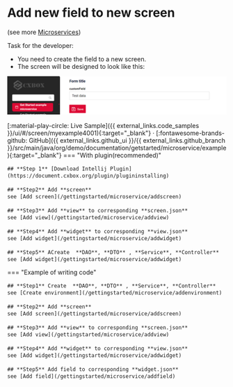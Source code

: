 # Add new field to new screen
(see more [Microservices](https://doc.cxbox.org/features/element/microservices/microservices/))

Task for the developer: 

* You need to create the field to a new screen.
* The screen will be designed to look like this:

![getstartedms.png](getstartedms.png)

[:material-play-circle: Live Sample]({{ external_links.code_samples }}/ui/#/screen/myexample4001){:target="_blank"} ·
[:fontawesome-brands-github: GitHub]({{ external_links.github_ui }}/{{ external_links.github_branch }}/src/main/java/org/demo/documentation/getstarted/microservice/example){:target="_blank"}
=== "With plugin(recommended)"

    ## **Step 1** [Download Intellij Plugin](https://document.cxbox.org/plugin/plugininstalling)

    ## **Step2** Add **screen**
    see [Add screen](/gettingstarted/microservice/addscreen)
    
    ## **Step3** Add **view** to corresponding **screen.json**
    see [Add view](/gettingstarted/microservice/addview)
    
    ## **Step4** Add **widget** to corresponding **view.json**
    see [Add widget](/gettingstarted/microservice/addwidget)

    ## **Step5** ACreate  **DAO**, **DTO** , **Service**, **Controller**
    see [Add widget](/gettingstarted/microservice/addwidget)

=== "Example of writing code"

    ## **Step1** Create  **DAO**, **DTO** , **Service**, **Controller**
    see [Create environment](/gettingstarted/microservice/addenvironment)
    
    ## **Step2** Add **screen**
    see [Add screen](/gettingstarted/microservice/addscreen)
    
    ## **Step3** Add **view** to corresponding **screen.json**
    see [Add view](/gettingstarted/microservice/addview)
    
    ## **Step4** Add **widget** to corresponding **view.json**
    see [Add widget](/gettingstarted/microservice/addwidget)
    
    ## **Step5** Add field to corresponding **widget.json**
    see [Add field](/gettingstarted/microservice/addfield)
